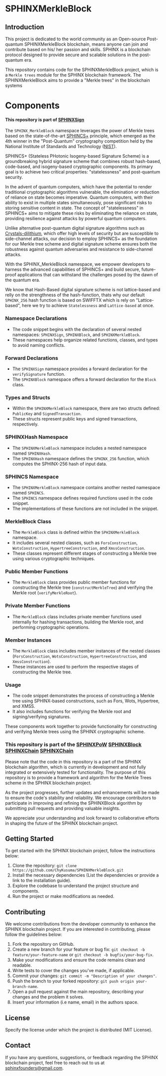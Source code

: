# SPHINXMerkleBlock


## Introduction

This project is dedicated to the world community as an Open-source Post-quantum SPHINXMerkleBlock blockchain, means anyone can join and contribute based on his/ her passion and skills. SPHINX is a blockchain protocol designed to provide secure and scalable solutions in the post-quantum era.

This repository contains code for the SPHINXMerkleBlock project, which is a `Merkle trees` module for the SPHINX blockchain framework. The SPHINXMerkleBlock aims to provide a "Merkle trees" in the blockchain systems


# Components

#### This repository is part of [SPHINXSign](https://github.com/SPHINX-HUB-ORG/SPHINXSign)

The `SPHINX_MerkleBlock` namespace leverages the power of Merkle trees based on the state-of-the-art [SPHINCS+](https://sphincs.org/) principle, which emerged as the 4th winner in the "Post-Quantum" cryptography competition held by the National Institute of Standards and Technology ([NIST](https://www.nist.gov/publications/breaking-category-five-sphincs-sha-256)).

SPHINCS+ (Stateless PHotonic Isogeny-based Signature Scheme) is a groundbreaking hybrid signature scheme that combines robust hash-based, code-based, and isogeny-based cryptographic components. Its primary goal is to achieve two critical properties: "statelessness" and post-quantum security.

In the advent of quantum computers, which have the potential to render traditional cryptographic algorithms vulnerable, the elimination or reduction of reliance on state becomes imperative. Quantum computers, with their ability to exist in multiple states simultaneously, pose significant risks to storing sensitive content in state. The concept of "statelessness" in SPHINCS+ aims to mitigate these risks by eliminating the reliance on state, providing resilience against attacks by powerful quantum computers.

Unlike alternative post-quantum digital signature algorithms such as [Crystals-dilithium](https://pq-crystals.org/dilithium/), which offer high levels of security but are susceptible to side-channel attacks, our decision to employ SPHINCS+ as the foundation for our Merkle tree scheme and digital signature scheme ensures both the robustness against quantum adversaries and resistance to side-channel attacks.

With the SPHINX_MerkleBlock namespace, we empower developers to harness the advanced capabilities of SPHINCS+ and build secure, future-proof applications that can withstand the challenges posed by the dawn of the quantum era.

We know that Hash-Based digital signature scheme is not lattice-based and relly on the strengthness of the hash-function, thats why our default `SPHINX_256` hash function is based on SWIFFTX which is rely on "Lattice-based", here we try to achieve `Statelessness` and `Lattice-based` at once.


### Namespace Declarations
- The code snippet begins with the declaration of several nested namespaces: `SPHINXSign`, `SPHINXBlock`, and `SPHINXMerkleBlock`.
- These namespaces help organize related functions, classes, and types to avoid naming conflicts.

### Forward Declarations
- The `SPHINXSign` namespace provides a forward declaration for the `verifySignature` function.
- The `SPHINXBlock` namespace offers a forward declaration for the `Block` class.

### Types and Structs
- Within the `SPHINXMerkleBlock` namespace, there are two structs defined: `PublicKey` and `SignedTransaction`.
- These structs represent public keys and signed transactions, respectively.

### SPHINXHash Namespace
- The `SPHINXMerkleBlock` namespace includes a nested namespace named `SPHINXHash`.
- The `SPHINXHash` namespace defines the `SPHINX_256` function, which computes the SPHINX-256 hash of input data.

### SPHINCS Namespace
- The `SPHINXMerkleBlock` namespace contains another nested namespace named `SPHINCS`.
- The `SPHINCS` namespace defines required functions used in the code snippet.
- The implementations of these functions are not included in the snippet.

### MerkleBlock Class
- The `MerkleBlock` class is defined within the `SPHINXMerkleBlock` namespace.
- It includes several nested classes, such as `ForsConstruction`, `WotsConstruction`, `HypertreeConstruction`, and `XmssConstruction`.
- These classes represent different stages of constructing a Merkle tree using various cryptographic techniques.

### Public Member Functions
- The `MerkleBlock` class provides public member functions for constructing the Merkle tree (`constructMerkleTree`) and verifying the Merkle root (`verifyMerkleRoot`).

### Private Member Functions
- The `MerkleBlock` class includes private member functions used internally for hashing transactions, building the Merkle root, and performing cryptographic operations.

### Member Instances
- The `MerkleBlock` class includes member instances of the nested classes (`ForsConstruction`, `WotsConstruction`, `HypertreeConstruction`, and `XmssConstruction`).
- These instances are used to perform the respective stages of constructing the Merkle tree.

### Usage
- The code snippet demonstrates the process of constructing a Merkle tree using SPHINX-based constructions, such as Fors, Wots, Hypertree, and XMSS.
- It also includes functions for verifying the Merkle root and signing/verifying signatures.

These components work together to provide functionality for constructing and verifying Merkle trees using the SPHINX cryptographic scheme.


### This repository is part of the  [SPHINXPoW](https://github.com/SPHINX-HUB-ORG/SPHINXPoW) [SPHINXBlock](https://github.com/SPHINX-HUB-ORG/SPHINXBLOCK) [SPHINXChain](https://github.com/SPHINX-HUB-ORG/SPHINXCHAIN) [SPHINXChain](https://github.com/SPHINX-HUB-ORG/SPHINXSIGN) 

Please note that the code in this repository is a part of the SPHINX blockchain algorithm, which is currently in development and not fully integrated or extensively tested for functionality. The purpose of this repository is to provide a framework and algorithm for the Merkle Trees scheme in the SPHINX blockchain project.

As the project progresses, further updates and enhancements will be made to ensure the code's stability and reliability. We encourage contributors to participate in improving and refining the SPHINXBlock algorithm by submitting pull requests and providing valuable insights.

We appreciate your understanding and look forward to collaborative efforts in shaping the future of the SPHINX blockchain project.

## Getting Started
To get started with the SPHINX blockchain project, follow the instructions below:

1. Clone the repository: `git clone https://github.com/ChyKusuma/SPHINXMerkleBlock.git`
2. Install the necessary dependencies (List the dependencies or provide a link to the installation guide).
3. Explore the codebase to understand the project structure and components.
4. Run the project or make modifications as needed.


## Contributing
We welcome contributions from the developer community to enhance the SPHINX blockchain project. If you are interested in contributing, please follow the guidelines below:

1. Fork the repository on GitHub.
2. Create a new branch for your feature or bug fix: `git checkout -b feature/your-feature-name` or `git checkout -b bugfix/your-bug-fix`.
3. Make your modifications and ensure the code remains clean and readable.
4. Write tests to cover the changes you've made, if applicable.
5. Commit your changes: `git commit -m "Description of your changes"`.
6. Push the branch to your forked repository: `git push origin your-branch-name`.
7. Open a pull request against the main repository, describing your changes and the problem it solves.
8. Insert your information (i.e name, email) in the authors space.

## License
Specify the license under which the project is distributed (MIT License).

## Contact
If you have any questions, suggestions, or feedback regarding the SPHINX blockchain project, feel free to reach out to us at [sphinxfounders@gmail.com](mailto:sphinxfounders@gmail.com).
